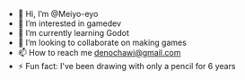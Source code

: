 - 👋 Hi, I’m @Meiyo-eyo
- 👀 I’m interested in gamedev
- 🌱 I’m currently learning Godot
- 💞️ I’m looking to collaborate on making games
- 📫 How to reach me denochawi@gmail.com
- ⚡ Fun fact: I've been drawing with only a pencil for 6 years 

<!---
Meiyo-eyo/Meiyo-eyo is a ✨ special ✨ repository because its `README.md` (this file) appears on your GitHub profile.
You can click the Preview link to take a look at your changes.
--->

